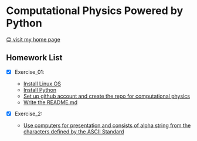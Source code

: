# Computational Physics Powered by Python

[:blush: visit my home page](https://mageluer.github.io)
 
## Homework List
- [x] Exercise_01: 
  - [Install Linux OS](https://mageluer.github.io/blog/install-a-Linux-distribution)
  - [Install Python](https://mageluer.github.io/blog/install-python-on-linux)
  - [Set up github account and create the repo for computational physics](https://github.com/Mageluer)
  - [Write the README.md](#)

- [x] Exercise_2:
  - [Use computers for presentation and consists of alpha string from the characters defined by the ASCII Standard](/exercise_2)
